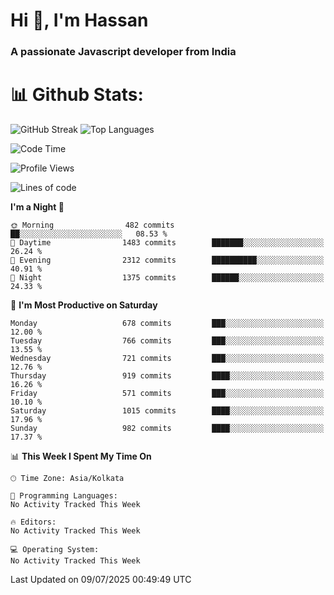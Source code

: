 # Hi 👋, I'm Hassan
### A passionate Javascript developer from India


# 📊 Github Stats:
![GitHub Streak](https://github-readme-streak-stats.herokuapp.com/?user=codeblooded47&theme=dracula&hide_border=false)
![Top Languages](https://github-readme-stats.vercel.app/api/top-langs/?username=codeblooded47&layout=compact&theme=dracula)



<!--START_SECTION:waka-->
![Code Time](http://img.shields.io/badge/Code%20Time-883%20hrs%201%20min-blue)

![Profile Views](http://img.shields.io/badge/Profile%20Views-1-blue)

![Lines of code](https://img.shields.io/badge/From%20Hello%20World%20I%27ve%20Written-24.1%20million%20lines%20of%20code-blue)

**I'm a Night 🦉** 

```text
🌞 Morning                482 commits         ██░░░░░░░░░░░░░░░░░░░░░░░   08.53 % 
🌆 Daytime                1483 commits        ███████░░░░░░░░░░░░░░░░░░   26.24 % 
🌃 Evening                2312 commits        ██████████░░░░░░░░░░░░░░░   40.91 % 
🌙 Night                  1375 commits        ██████░░░░░░░░░░░░░░░░░░░   24.33 % 
```
📅 **I'm Most Productive on Saturday** 

```text
Monday                   678 commits         ███░░░░░░░░░░░░░░░░░░░░░░   12.00 % 
Tuesday                  766 commits         ███░░░░░░░░░░░░░░░░░░░░░░   13.55 % 
Wednesday                721 commits         ███░░░░░░░░░░░░░░░░░░░░░░   12.76 % 
Thursday                 919 commits         ████░░░░░░░░░░░░░░░░░░░░░   16.26 % 
Friday                   571 commits         ███░░░░░░░░░░░░░░░░░░░░░░   10.10 % 
Saturday                 1015 commits        ████░░░░░░░░░░░░░░░░░░░░░   17.96 % 
Sunday                   982 commits         ████░░░░░░░░░░░░░░░░░░░░░   17.37 % 
```


📊 **This Week I Spent My Time On** 

```text
🕑︎ Time Zone: Asia/Kolkata

💬 Programming Languages: 
No Activity Tracked This Week

🔥 Editors: 
No Activity Tracked This Week

💻 Operating System: 
No Activity Tracked This Week
```


 Last Updated on 09/07/2025 00:49:49 UTC
<!--END_SECTION:waka-->

